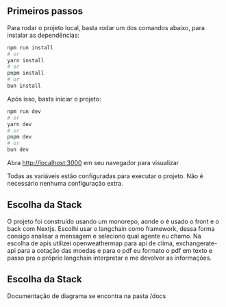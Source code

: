 ## Primeiros passos

Para rodar o projeto local, basta rodar um dos comandos abaixo, para instalar as dependências:

```bash
npm run install
# or
yarn install
# or
pnpm install
# or
bun install
```

Após isso, basta iniciar o projeto:

```bash
npm run dev
# or
yarn dev
# or
pnpm dev
# or
bun dev
```

Abra [http://localhost:3000](http://localhost:3000) em seu navegador para visualizar

Todas as variáveis estão configuradas para executar o projeto. Não é necessário nenhuma configuração extra.

## Escolha da Stack

O projeto foi construído usando um monorepo, aonde o é usado o front e o back com Nextjs. Escolhi usar o langchain como framework, dessa forma consigo analisar a mensagem e seleciono qual agente eu chamo. Na escolha de apis utilizei openweathermap para api de clima, exchangerate-api para a cotação das moedas e para o pdf eu formato o pdf em texto e passo pra o próprio langchain interpretar e me devolver as informações.

## Escolha da Stack

Documentação de diagrama se encontra na pasta /docs
